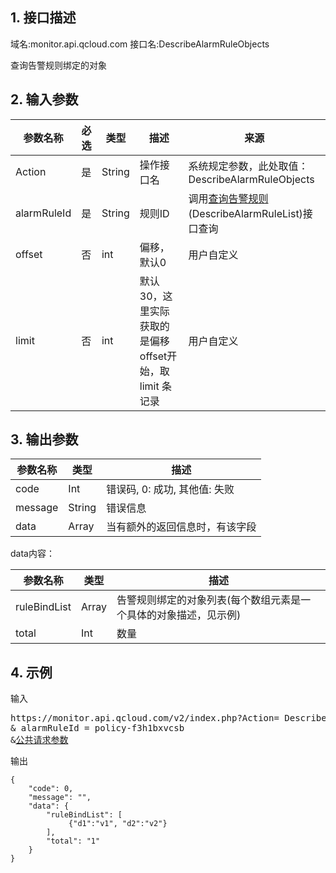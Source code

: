 ## 1. 接口描述
域名:monitor.api.qcloud.com
接口名:DescribeAlarmRuleObjects

查询告警规则绑定的对象

## 2. 输入参数
| 参数名称 | 必选  | 类型 | 描述 |来源|
|---------|---------|---------|---------|---------|
| Action | 是 | String | 操作接口名|系统规定参数，此处取值：DescribeAlarmRuleObjects|
| alarmRuleId | 是 | String | 规则ID|调用<a href="/doc/api/255/查询告警规则" title="查询告警规则">查询告警规则</a>(DescribeAlarmRuleList)接口查询|
| offset | 否 | int | 偏移，默认0|用户自定义|
| limit | 否 | int	 | 默认30，这里实际获取的是偏移offset开始，取limit 条记录|用户自定义|


## 3. 输出参数
| 参数名称 | 类型 | 描述 |
|---------|---------|---------|
| code | Int | 错误码, 0: 成功, 其他值: 失败|
| message | String | 错误信息|
| data | Array | 当有额外的返回信息时，有该字段 |


data内容：

| 参数名称 | 类型 | 描述 |
|---------|---------|---------|
| ruleBindList | Array | 告警规则绑定的对象列表(每个数组元素是一个具体的对象描述，见示例)|
| total | Int | 数量|




## 4. 示例
输入
<pre>
https://monitor.api.qcloud.com/v2/index.php?Action= DescribeAlarmRuleObjects
& alarmRuleId = policy-f3h1bxvcsb 
&<a href="http://tce.fsphere.cn/doc/api/229/6976">公共请求参数</a>
</pre>
输出
```
{
    "code": 0,
    "message": "",
    "data": {
        "ruleBindList": [
             {"d1":"v1", "d2":"v2"}
        ],
        "total": "1"
    }
}
```

